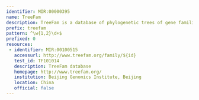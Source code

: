 ```yaml
---
identifier: MIR:00000395
name: TreeFam
description: TreeFam is a database of phylogenetic trees of gene families found in animals. Automatically generated trees are curated, to create a curated resource that presents the accurate evolutionary history of all animal gene families, as well as reliable ortholog and paralog assignments.
prefix: treefam
pattern: ^\w{1,2}\d+$
prefixed: 0
resources:
 - identifier: MIR:00100515
   accessurl: http://www.treefam.org/family/${id}
   test_id: TF101014
   description: TreeFam database
   homepage: http://www.treefam.org/
   institution: Beijing Genomics Institute, Beijing
   location: China
   official: false
---
```

